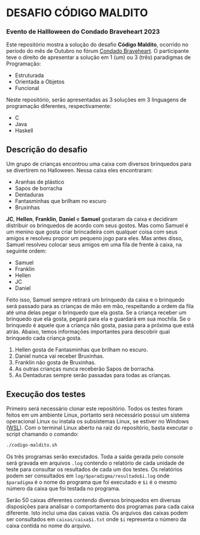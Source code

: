 # DESAFIO CÓDIGO MALDITO
### Evento de Hallloween do Condado Braveheart 2023

Este repositório mostra a solução do desafio **Código Maldito**, ocorrido no período do mês de Outubro no fórum [Condado Braveheart](https://condadobraveheart.com/forums/). O participante teve o direito de apresentar a solução em 1 (um) ou 3 (três) paradigmas de Programação:

- Estruturada
- Orientada a Objetos
- Funcional

Neste repositório, serão apresentadas as 3 soluções em 3 linguagens de programação diferentes, respectivamente:

- C
- Java
- Haskell

## Descrição do desafio
Um grupo de crianças encontrou uma caixa com diversos brinquedos para se divertirem no Halloween. Nessa caixa eles encontraram:

- Aranhas de plástico
- Sapos de borracha
- Dentaduras
- Fantasminhas que brilham no escuro
- Bruxinhas

**JC**, **Hellen**, **Franklin**, **Daniel** e **Samuel** gostaram da caixa e decidiram distribuir os brinquedos de acordo com seus gostos. Mas como Samuel é um menino que gosta criar brincadeira com qualquer coisa com seus amigos e resolveu propor um pequeno jogo para eles. Mas antes disso, Samuel resolveu colocar seus amigos em uma fila de frente à caixa, na seguinte ordem:

- Samuel
- Franklin
- Hellen
- JC
- Daniel
  
Feito isso, Samuel sempre retirará um brinquedo da caixa e o brinquedo será passado para as crianças de mão em mão, respeitando a ordem da fila até uma delas pegar o brinquedo que ela gosta. Se a criança receber um brinquedo que ela gosta, pegará para ela e guardará em sua mochila. Se o brinquedo é aquele que a criança não gosta, passa para a próxima que está atrás.
Abaixo, temos informações importantes para descobrir qual brinquedo cada criança gosta.

1. Hellen gosta de Fantasminhas que brilham no escuro.
2. Daniel nunca vai receber Bruxinhas.
3. Franklin não gosta de Bruxinhas.
4. As outras crianças nunca receberão Sapos de borracha.
5. As Dentaduras sempre serão passadas para todas as crianças.


## Execução dos testes
Primeiro será necessário clonar este repositório.
Todos os testes foram feitos em um ambiente Linux, portanto será necessário possui um sistema operacional Linux ou instala os subsistemas Linux, se estiver no Windows ([WSL](https://learn.microsoft.com/pt-br/windows/wsl/install)).
Com o terminal Linux aberto na raiz do repositório, basta executar o script chamando o comando:
```sh
./codigo-maldito.sh
```
Os três programas serão executados. Toda a saída gerada pelo console será gravada em arquivos `.log` contendo o relatório de cada unidade de teste para consultar os resultados de cada um dos testes. Os relatórios podem ser consultados em `log/$paradigma/resultado$i.log` onde `$paradigma` é o nome do programa que foi executado e `$i` é o mesmo número da caixa que foi testada no programa.

Serão 50 caixas diferentes contendo diversos brinquedos em diversas disposições para analisar o comportamento dos programas para cada caixa diferente. Isto inclui uma das caixas vazia. Os arquivos das caixas podem ser consultados em `caixas/caixa$i.txt` onde `$i` representa o número da caixa contida no nome do arquivo.